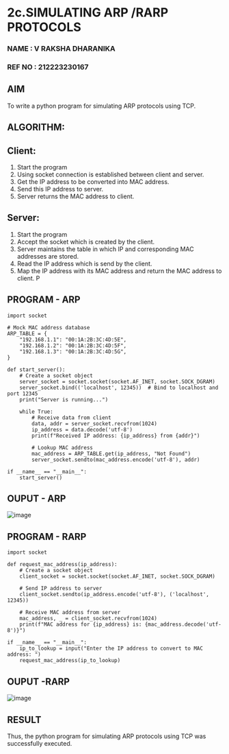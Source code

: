# 2c.SIMULATING ARP /RARP PROTOCOLS
### NAME   : V RAKSHA DHARANIKA
### REF NO : 212223230167
## AIM
To write a python program for simulating ARP protocols using TCP.
## ALGORITHM:
## Client:
1. Start the program
2. Using socket connection is established between client and server.
3. Get the IP address to be converted into MAC address.
4. Send this IP address to server.
5. Server returns the MAC address to client.
## Server:
1. Start the program
2. Accept the socket which is created by the client.
3. Server maintains the table in which IP and corresponding MAC addresses are
stored.
4. Read the IP address which is send by the client.
5. Map the IP address with its MAC address and return the MAC address to client.
P
## PROGRAM - ARP
```PY
import socket

# Mock MAC address database
ARP_TABLE = {
    "192.168.1.1": "00:1A:2B:3C:4D:5E",
    "192.168.1.2": "00:1A:2B:3C:4D:5F",
    "192.168.1.3": "00:1A:2B:3C:4D:5G",
}

def start_server():
    # Create a socket object
    server_socket = socket.socket(socket.AF_INET, socket.SOCK_DGRAM)
    server_socket.bind(('localhost', 12345))  # Bind to localhost and port 12345
    print("Server is running...")

    while True:
        # Receive data from client
        data, addr = server_socket.recvfrom(1024)
        ip_address = data.decode('utf-8')
        print(f"Received IP address: {ip_address} from {addr}")

        # Lookup MAC address
        mac_address = ARP_TABLE.get(ip_address, "Not Found")
        server_socket.sendto(mac_address.encode('utf-8'), addr)

if __name__ == "__main__":
    start_server()
```
## OUPUT - ARP
![image](https://github.com/user-attachments/assets/0d33598e-856f-49a3-baae-ff8f57fb1e61)

## PROGRAM - RARP
```PY
import socket

def request_mac_address(ip_address):
    # Create a socket object
    client_socket = socket.socket(socket.AF_INET, socket.SOCK_DGRAM)

    # Send IP address to server
    client_socket.sendto(ip_address.encode('utf-8'), ('localhost', 12345))

    # Receive MAC address from server
    mac_address, _ = client_socket.recvfrom(1024)
    print(f"MAC address for {ip_address} is: {mac_address.decode('utf-8')}")

if __name__ == "__main__":
    ip_to_lookup = input("Enter the IP address to convert to MAC address: ")
    request_mac_address(ip_to_lookup)
```
## OUPUT -RARP

![image](https://github.com/user-attachments/assets/506d8ac3-6c87-409a-be76-06a6f619d910)


## RESULT

Thus, the python program for simulating ARP protocols using TCP was successfully 
executed.

